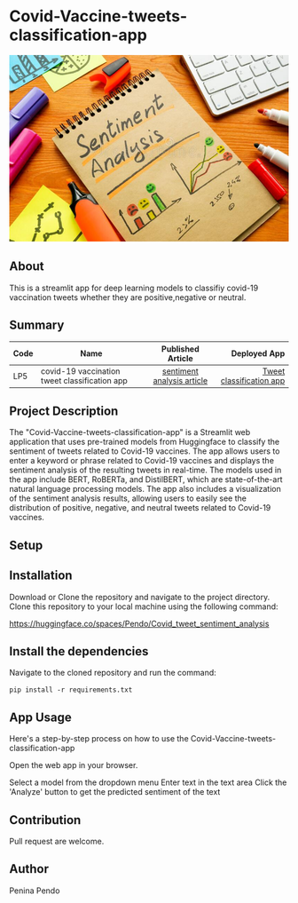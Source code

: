 # Covid-Vaccine-tweets-classification-app
![sentiment_analysis](./images/sentiment%20analysis.jpg)
## About
This is a streamlit app for deep learning models to classifiy covid-19 vaccination tweets whether they are positive,negative or neutral.

## Summary
| Code      | Name        | Published Article |  Deployed App |
|-----------|-------------|:-------------:|------:|
| LP5       |covid-19 vaccination tweet classification app|[sentiment analysis article](https://medium.com/@peninarandu/sentiment-analysis-of-covid-19-tweets-by-hugging-face-deep-learning-models-8818859792f1) | [Tweet classification app](https://huggingface.co/spaces/Pendo/Covid_tweet_sentiment_analysis)

## Project Description

The "Covid-Vaccine-tweets-classification-app" is a Streamlit web application that uses pre-trained models from Huggingface to classify the sentiment of tweets related to Covid-19 vaccines. The app allows users to enter a keyword or phrase related to Covid-19 vaccines and displays the sentiment analysis of the resulting tweets in real-time. The models used in the app include BERT, RoBERTa, and DistilBERT, which are state-of-the-art natural language processing models. The app also includes a visualization of the sentiment analysis results, allowing users to easily see the distribution of positive, negative, and neutral tweets related to Covid-19 vaccines.

## Setup
## Installation
Download or Clone the repository and navigate to the project directory. Clone this repository to your local machine using the following command:

https://huggingface.co/spaces/Pendo/Covid_tweet_sentiment_analysis

## Install the dependencies
Navigate to the cloned repository and run the command:

```
pip install -r requirements.txt
```

## App Usage
Here's a step-by-step process on how to use the  Covid-Vaccine-tweets-classification-app

Open the web app in your browser.

Select a model from the dropdown menu
Enter text in the text area
Click the 'Analyze' button to get the predicted sentiment of the text

## Contribution 
Pull request are welcome.

## Author
Penina Pendo

